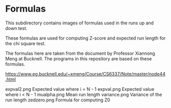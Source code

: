 # Formulas

This subdirectory contains images of formulas used in the runs
up and down test.

These formulas are used for computing Z-score and expected run
length for the chi square test.

The formulas here are taken from the document by Professor Xiannong
Meng at Bucknell.  The programs in this repository are based on
these formulas.

https://www.eg.bucknell.edu/~xmeng/Course/CS6337/Note/master/node44.html

expval2.png		Expected value where i = N - 1
expval.png		Expected value where i < N - 1
mualpha.png		Mean run length
variance.png		Variance of the run length
zedzero.png		Formula for computing Z0
